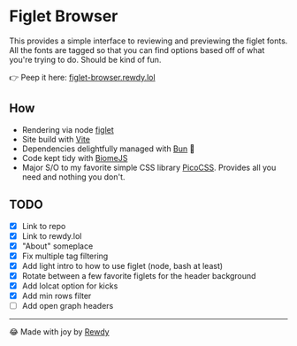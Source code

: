 # Figlet Browser

This provides a simple interface to reviewing and previewing the figlet fonts. All the fonts are tagged so that you can find options based off of what you're trying to do. Should be kind of fun.

👉 Peep it here: [figlet-browser.rewdy.lol](https://figlet-browser.rewdy.lol)

## How

* Rendering via node [figlet](https://github.com/patorjk/figlet.js)
* Site build with [Vite](https://v2.vitejs.dev/)
* Dependencies delightfully managed with [Bun](https://bun.sh) 🥟
* Code kept tidy with [BiomeJS](https://biomejs.dev/)
* Major S/O to my favorite simple CSS library [PicoCSS](https://picocss.com/). Provides all you need and nothing you don't.

## TODO

* [X] Link to repo
* [X] Link to rewdy.lol
* [X] "About" someplace
* [X] Fix multiple tag filtering
* [X] Add light intro to how to use figlet (node, bash at least)
* [X] Rotate between a few favorite figlets for the header background
* [X] Add lolcat option for kicks
* [X] Add min rows filter
* [ ] Add open graph headers

---

😂 Made with joy by [Rewdy](https://rewdy.lol)
